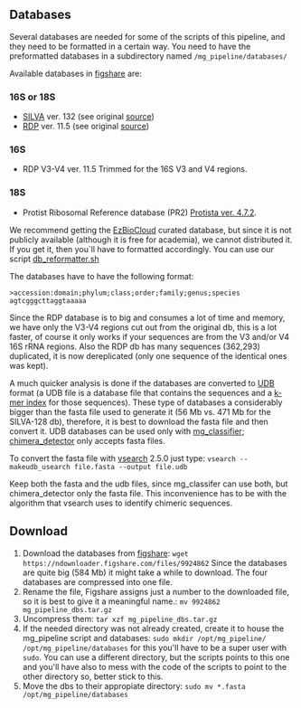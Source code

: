 ## Databases
Several databases are needed for some of the scripts of this pipeline, and they need to be formatted in a certain way.
You need to have the preformatted databases in a subdirectory named `/mg_pipeline/databases/`

Available databases in [figshare](https://figshare.com/account/home#/projects/27328) are:
### 16S or 18S
- [SILVA](10.6084/m9.figshare.6297371) ver. 132 (see original [source](https://www.arb-silva.de))
- [RDP](10.6084/m9.figshare.4814959) ver. 11.5 (see original [source](http://rdp.cme.msu.edu/misc/resources.jsp))
### 16S
- RDP V3-V4 ver. 11.5 Trimmed for the 16S V3 and V4 regions.
### 18S
- Protist Ribosomal Reference database (PR2) [Protista ver. 4.7.2](https://github.com/vaulot/pr2_database).

We recommend getting the [EzBioCloud](http://www.ezbiocloud.net/resources/pipelines) curated database, but since it is not publicly available (although it is free for academia), we cannot distributed it. If you get it, then you´ll have to formatted accordingly. You can use our script [db_reformatter.sh](https://github.com/GenomicaMicrob/db_reformatter)

The databases have to have the following format:

```
>accession:domain;phylum;class;order;family;genus;species
agtcgggcttaggtaaaaa
```

Since the RDP database is to big and consumes a lot of time and memory, we have only the V3-V4 regions cut out from the original db, this is a lot faster, of course it only works if your sequences are from the V3 and/or V4 16S rRNA regions. Also the RDP db has many sequences (362,293) duplicated, it is now dereplicated (only one sequence of the identical ones was kept).  

A much quicker analysis is done if the databases are converted to [UDB](https://www.drive5.com/usearch/manual/udb_files.html) format (a UDB file is a database file that contains the sequences and a [k-mer index](https://en.wikipedia.org/wiki/K-mer) for those sequences). These type of databases a considerably bigger than the fasta file used to generate it (56 Mb vs. 471 Mb for the SILVA-128 db), therefore, it is best to download the fasta file and then convert it. UDB databases can be used only with [mg_classifier](https://github.com/GenomicaMicrob/mg_classifier); [chimera_detector](https://github.com/GenomicaMicrob/chimera_detector) only accepts fasta files.

To convert the fasta file with [vsearch](https://github.com/torognes/vsearch) 2.5.0 just type:
`vsearch --makeudb_usearch file.fasta --output file.udb`

Keep both the fasta and the udb files, since mg_classifer can use both, but chimera_detector only the fasta file. This inconvenience has to be with the algorithm that vsearch uses to identify chimeric sequences.

## Download

1. Download the databases from [figshare](https://figshare.com/articles/mg_pipeline_databases/5675242): `wget https://ndownloader.figshare.com/files/9924862` Since the databases are quite big (584 Mb) it might take a while to download. The four databases are compressed into one file.
2. Rename the file, Figshare assigns just a number to the downloaded file, so it is best to give it a meaningful name.: `mv 9924862 mg_pipeline_dbs.tar.gz` 
3. Uncompress them: `tar xzf mg_pipeline_dbs.tar.gz`
4. If the needed directory was not already created, create it to house the mg_pipeline script and databases: `sudo mkdir /opt/mg_pipeline/ /opt/mg_pipeline/databases` for this you'll have to be a super user with `sudo`. You can use a different directory, but the scripts points to this one and you'll have also to mess with the code of the scripts to point to the other directory so, better stick to this.
5. Move the dbs to their appropiate directory: `sudo mv *.fasta /opt/mg_pipeline/databases`
